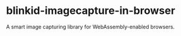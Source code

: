 # blinkid-imagecapture-in-browser
A smart image capturing library for WebAssembly-enabled browsers.
